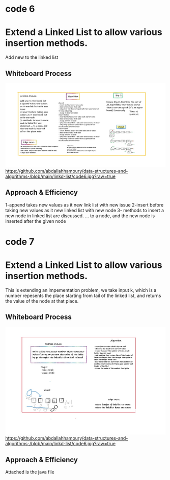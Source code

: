 # code 6

# Extend a Linked List to allow various insertion methods.
Add new to the linked list
## Whiteboard Process
![Image of Yaktocat](https://github.com/abdallahhamoury/data-structures-and-algorithms-/blob/main/linkd-list/codech6.jpg?raw=true)https://github.com/abdallahhamoury/data-structures-and-algorithms-/blob/main/linkd-list/code6.jpg?raw=true
## Approach & Efficiency
1-append takes new values as it new link list with new issue
2-insert before taking new values as it new linked list with new node
3- methods to insert a new node in linked list are discussed. ... to a node, and the new node is inserted after the given node

# code 7

# Extend a Linked List to allow various insertion methods.
This is extending an impementation problem, we take input k, which is a number repesents the place starting from tail of the linked list, and returns the value of the node at that place.
## Whiteboard Process
![Image of Yaktocat](https://github.com/abdallahhamoury/data-structures-and-algorithms-/blob/main/linkd-list/codech7.jpg?raw=true)https://github.com/abdallahhamoury/data-structures-and-algorithms-/blob/main/linkd-list/code6.jpg?raw=true
## Approach & Efficiency
Attached is the java file
